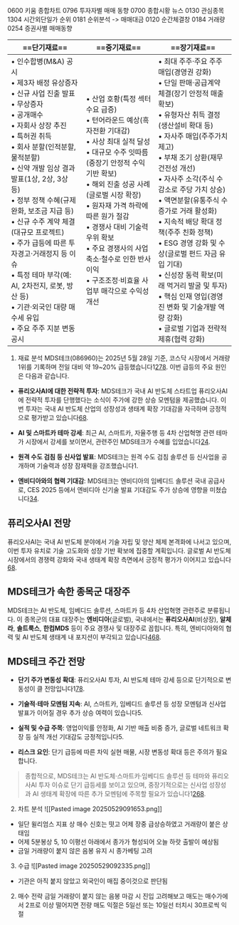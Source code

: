 0600 키움 종합차트
0796 투자자별 매매 동향
0700 종합시황 뉴스
0130 관심종목
1304 시간외단일가 순위
0181 순위분석 -> 매매대금
0120 순간체결창
0184 거래량
0254 증권사별 매매동향

|==**단기재료**==|==**중기재료**==|==**장기재료**==|
|---|---|---|
|• 인수합병(M&A) 공시  <br>• 제3자 배정 유상증자  <br>• 신규 사업 진출 발표  <br>• 무상증자  <br>• 공개매수  <br>• 자회사 상장 추진  <br>• 특허권 취득  <br>• 회사 분할(인적분할, 물적분할)  <br>• 신약 개발 임상 결과 발표(1상, 2상, 3상 등)  <br>• 정부 정책 수혜(규제 완화, 보조금 지급 등)  <br>• 신규 수주 계약 체결(대규모 프로젝트)  <br>• 주가 급등에 따른 투자경고·거래정지 등 이슈  <br>• 특정 테마 부각(예: AI, 2차전지, 로봇, 방산 등)  <br>• 기관·외국인 대량 매수세 유입  <br>• 주요 주주 지분 변동 공시|• 산업 호황(특정 섹터 수요 급증)  <br>• 턴어라운드 예상(흑자전환 기대감)  <br>• 사상 최대 실적 달성  <br>• 대규모 수주 잇따름(중장기 안정적 수익 기반 확보)  <br>• 해외 진출 성공 사례(글로벌 시장 확장)  <br>• 원자재 가격 하락에 따른 원가 절감  <br>• 경쟁사 대비 기술력 우위 확보  <br>• 주요 경쟁사의 사업 축소·철수로 인한 반사이익  <br>• 구조조정·비효율 사업부 매각으로 수익성 개선|• 최대 주주·주요 주주 매입(경영권 강화)  <br>• 단일 판매·공급계약 체결(장기 안정적 매출 확보)  <br>• 유형자산 취득 결정(생산설비 확대 등)  <br>• 자사주 매입(주주가치 제고)  <br>• 부채 조기 상환(재무건전성 개선)  <br>• 자사주 소각(주식 수 감소로 주당 가치 상승)  <br>• 액면분할(유통주식 수 증가로 거래 활성화)  <br>• 지속적 배당 확대 정책(주주 친화 정책)  <br>• ESG 경영 강화 및 수상(글로벌 펀드 자금 유입 기대)  <br>• 신성장 동력 확보(미래 먹거리 발굴 및 투자)  <br>• 핵심 인재 영입(경영진 변화 및 기술개발 역량 강화)  <br>• 글로벌 기업과 전략적 제휴(협력 강화)|


1. 재료 분석
MDS테크(086960)는 2025년 5월 28일 기준, 코스닥 시장에서 거래량 1위를 기록하며 전일 대비 약 19~20% 급등했습니다1[2](https://www.mk.co.kr/news/stock/11328453)[7](https://www.seoul.co.kr/news/economy/2025/05/28/20250528500108)[8](https://www.asiae.co.kr/article/2025052814212586617). 이번 급등의 주요 원인은 다음과 같습니다.

- **퓨리오사AI에 대한 전략적 투자**: MDS테크가 국내 AI 반도체 스타트업 퓨리오사AI에 전략적 투자를 단행했다는 소식이 주가에 강한 상승 모멘텀을 제공했습니다. 이번 투자는 국내 AI 반도체 산업의 성장성과 생태계 확장 기대감을 자극하며 긍정적으로 평가받고 있습니다[6](https://www.metroseoul.co.kr/article/20250528500396)[8](https://www.asiae.co.kr/article/2025052814212586617).
    
- **AI 및 스마트카 테마 강세**: 최근 AI, 스마트카, 자율주행 등 4차 산업혁명 관련 테마가 시장에서 강세를 보이면서, 관련주인 MDS테크가 수혜를 입었습니다[2](https://www.mk.co.kr/news/stock/11328453)[4](https://blog.naver.com/yymkkc/223719859371).
    
- **원격 수도 검침 등 신사업 발표**: MDS테크는 원격 수도 검침 솔루션 등 신사업을 공개하며 기술력과 성장 잠재력을 강조했습니다1.
    
- **엔비디아와의 협력 기대감**: MDS테크는 엔비디아의 임베디드 솔루션 국내 공급사로, CES 2025 등에서 엔비디아 신기술 발표 기대감도 주가 상승에 영향을 미쳤습니다[3](https://www.widedaily.com/news/articleView.html?idxno=255817)[4](https://blog.naver.com/yymkkc/223719859371).

## 퓨리오사AI 전망

퓨리오사AI는 국내 AI 반도체 분야에서 기술 자립 및 양산 체제 본격화에 나서고 있으며, 이번 투자 유치로 기술 고도화와 성장 기반 확보에 집중할 계획입니다. 글로벌 AI 반도체 시장에서의 경쟁력 강화와 국내 생태계 확장 측면에서 긍정적 평가가 이어지고 있습니다[6](https://www.metroseoul.co.kr/article/20250528500396)[8](https://www.asiae.co.kr/article/2025052814212586617).

## MDS테크가 속한 종목군 대장주

MDS테크는 AI 반도체, 임베디드 솔루션, 스마트카 등 4차 산업혁명 관련주로 분류됩니다. 이 종목군의 대표 대장주는 **엔비디아**(글로벌), 국내에서는 **퓨리오사AI**(비상장), **알체라**, **솔트룩스**, **한컴MDS** 등이 주요 경쟁사 및 대장주로 꼽힙니다. 특히, 엔비디아와의 협력 및 AI 반도체 생태계 내 포지션이 부각되고 있습니다[4](https://blog.naver.com/yymkkc/223719859371)[6](https://www.metroseoul.co.kr/article/20250528500396)[8](https://www.asiae.co.kr/article/2025052814212586617).

## MDS테크 주간 전망

- **단기 주가 변동성 확대**: 퓨리오사AI 투자, AI 반도체 테마 강세 등으로 단기적으로 변동성이 클 전망입니다1[7](https://www.seoul.co.kr/news/economy/2025/05/28/20250528500108)[8](https://www.asiae.co.kr/article/2025052814212586617).
    
- **기술적·테마 모멘텀 지속**: AI, 스마트카, 임베디드 솔루션 등 성장 모멘텀과 신사업 발표가 이어질 경우 추가 상승 여력이 있습니다5.
    
- **실적 및 수급 주목**: 영업이익률 안정화, AI 기반 매출 비중 증가, 글로벌 네트워크 확장 등 실적 개선 기대감도 긍정적입니다5.
    
- **리스크 요인**: 단기 급등에 따른 차익 실현 매물, 시장 변동성 확대 등은 주의가 필요합니다.
    

> 종합적으로, MDS테크는 AI 반도체·스마트카·임베디드 솔루션 등 테마와 퓨리오사AI 투자 이슈로 단기 급등세를 보이고 있으며, 중장기적으로는 신사업 성장성과 AI 생태계 확장에 따른 추가 모멘텀에 주목할 필요가 있습니다1[2](https://www.mk.co.kr/news/stock/11328453)[6](https://www.metroseoul.co.kr/article/20250528500396)[8](https://www.asiae.co.kr/article/2025052814212586617).

2. 차트 분석
   ![[Pasted image 20250529091653.png]]
+ 일단 윌리엄스 지표 상 매수 신호는 떳고 어제 장중 급상승하였고 거래량이 붙은 상태임
+ 어제 5분봉상 5, 10 이평선 아래에서 종가가 형성되어 오늘 하랏 출발이 예상됨
+ 금일 거래량이 붙지 않은 음봉 유지 시 종가베팅 고려
3. 수급
![[Pasted image 20250529092335.png]]

+ 기관은 아직 붙지 않았고 외국인이 매집 중이것으로 판단됨

2. 매수 전략
금일 거래량이 붙지 않는 음봉 마감 시 진입 고려해보고
매도는 매수가에서 2프로 이상 떨어지면 전량 매도
익절은 5일선 또는 10일선 터치시 30프로씩 익절